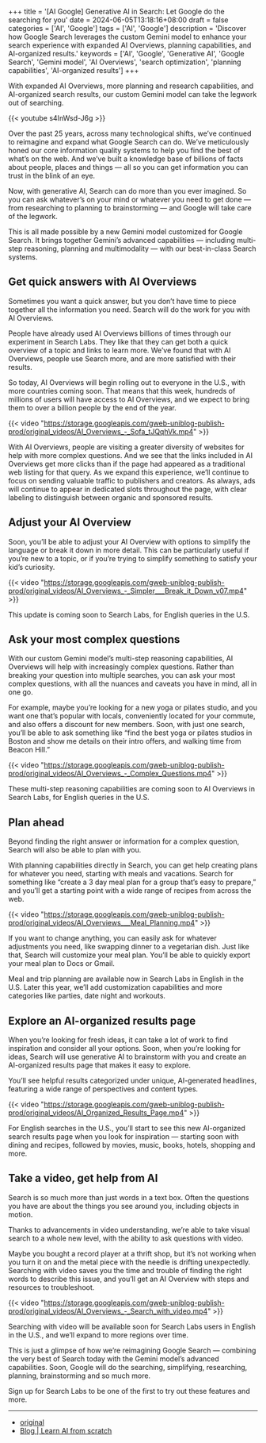 +++
title = '[AI Google] Generative AI in Search: Let Google do the searching for you'
date = 2024-06-05T13:18:16+08:00
draft = false
categories = ['AI', 'Google']
tags = ['AI', 'Google']
description = 'Discover how Google Search leverages the custom Gemini model to enhance your search experience with expanded AI Overviews, planning capabilities, and AI-organized results.'
keywords = ['AI', 'Google', 'Generative AI', 'Google Search', 'Gemini model', 'AI Overviews', 'search optimization', 'planning capabilities', 'AI-organized results']
+++

With expanded AI Overviews, more planning and research capabilities, and AI-organized search results, our custom Gemini model can take the legwork out of searching.

{{< youtube s4InWsd-J6g >}}

Over the past 25 years, across many technological shifts, we’ve continued to reimagine and expand what Google Search can do. We’ve meticulously honed our core information quality systems to help you find the best of what’s on the web. And we’ve built a knowledge base of billions of facts about people, places and things — all so you can get information you can trust in the blink of an eye.

Now, with generative AI, Search can do more than you ever imagined. So you can ask whatever’s on your mind or whatever you need to get done — from researching to planning to brainstorming — and Google will take care of the legwork.

This is all made possible by a new Gemini model customized for Google Search. It brings together Gemini’s advanced capabilities — including multi-step reasoning, planning and multimodality — with our best-in-class Search systems.

## Get quick answers with AI Overviews
Sometimes you want a quick answer, but you don’t have time to piece together all the information you need. Search will do the work for you with AI Overviews.

People have already used AI Overviews billions of times through our experiment in Search Labs. They like that they can get both a quick overview of a topic and links to learn more. We’ve found that with AI Overviews, people use Search more, and are more satisfied with their results.

So today, AI Overviews will begin rolling out to everyone in the U.S., with more countries coming soon. That means that this week, hundreds of millions of users will have access to AI Overviews, and we expect to bring them to over a billion people by the end of the year.

{{< video "https://storage.googleapis.com/gweb-uniblog-publish-prod/original_videos/AI_Overviews_-_Sofa_tJQqhVk.mp4" >}}

With AI Overviews, people are visiting a greater diversity of websites for help with more complex questions. And we see that the links included in AI Overviews get more clicks than if the page had appeared as a traditional web listing for that query. As we expand this experience, we’ll continue to focus on sending valuable traffic to publishers and creators. As always, ads will continue to appear in dedicated slots throughout the page, with clear labeling to distinguish between organic and sponsored results.

## Adjust your AI Overview
Soon, you’ll be able to adjust your AI Overview with options to simplify the language or break it down in more detail. This can be particularly useful if you’re new to a topic, or if you’re trying to simplify something to satisfy your kid’s curiosity.

{{< video "https://storage.googleapis.com/gweb-uniblog-publish-prod/original_videos/AI_Overviews_-_Simpler___Break_it_Down_v07.mp4" >}}

This update is coming soon to Search Labs, for English queries in the U.S.

## Ask your most complex questions
With our custom Gemini model’s multi-step reasoning capabilities, AI Overviews will help with increasingly complex questions. Rather than breaking your question into multiple searches, you can ask your most complex questions, with all the nuances and caveats you have in mind, all in one go.

For example, maybe you’re looking for a new yoga or pilates studio, and you want one that’s popular with locals, conveniently located for your commute, and also offers a discount for new members. Soon, with just one search, you’ll be able to ask something like “find the best yoga or pilates studios in Boston and show me details on their intro offers, and walking time from Beacon Hill.”

{{< video "https://storage.googleapis.com/gweb-uniblog-publish-prod/original_videos/AI_Overviews_-_Complex_Questions.mp4" >}}

These multi-step reasoning capabilities are coming soon to AI Overviews in Search Labs, for English queries in the U.S.

## Plan ahead
Beyond finding the right answer or information for a complex question, Search will also be able to plan with you.

With planning capabilities directly in Search, you can get help creating plans for whatever you need, starting with meals and vacations. Search for something like “create a 3 day meal plan for a group that’s easy to prepare,” and you’ll get a starting point with a wide range of recipes from across the web.

{{< video "https://storage.googleapis.com/gweb-uniblog-publish-prod/original_videos/AI_Overviews___Meal_Planning.mp4" >}}

If you want to change anything, you can easily ask for whatever adjustments you need, like swapping dinner to a vegetarian dish. Just like that, Search will customize your meal plan. You’ll be able to quickly export your meal plan to Docs or Gmail.

Meal and trip planning are available now in Search Labs in English in the U.S. Later this year, we’ll add customization capabilities and more categories like parties, date night and workouts.

## Explore an AI-organized results page
When you’re looking for fresh ideas, it can take a lot of work to find inspiration and consider all your options. Soon, when you’re looking for ideas, Search will use generative AI to brainstorm with you and create an AI-organized results page that makes it easy to explore.

You’ll see helpful results categorized under unique, AI-generated headlines, featuring a wide range of perspectives and content types.

{{< video "https://storage.googleapis.com/gweb-uniblog-publish-prod/original_videos/AI_Organized_Results_Page.mp4" >}}

For English searches in the U.S., you’ll start to see this new AI-organized search results page when you look for inspiration — starting soon with dining and recipes, followed by movies, music, books, hotels, shopping and more.

## Take a video, get help from AI
Search is so much more than just words in a text box. Often the questions you have are about the things you see around you, including objects in motion.

Thanks to advancements in video understanding, we’re able to take visual search to a whole new level, with the ability to ask questions with video.

Maybe you bought a record player at a thrift shop, but it’s not working when you turn it on and the metal piece with the needle is drifting unexpectedly. Searching with video saves you the time and trouble of finding the right words to describe this issue, and you’ll get an AI Overview with steps and resources to troubleshoot.

{{< video "https://storage.googleapis.com/gweb-uniblog-publish-prod/original_videos/AI_Overviews_-_Search_with_video.mp4" >}}

Searching with video will be available soon for Search Labs users in English in the U.S., and we’ll expand to more regions over time.

This is just a glimpse of how we’re reimagining Google Search — combining the very best of Search today with the Gemini model’s advanced capabilities. Soon, Google will do the searching, simplifying, researching, planning, brainstorming and so much more.

Sign up for Search Labs to be one of the first to try out these features and more.

---

- [original](https://blog.google/products/search/generative-ai-google-search-may-2024/)
- [Blog | Learn AI from scratch](https://blog.aihub2022.top/post/ai-google-generative-ai-google-search-may-2024/)
<!-- - [公众号 - 从零开始学AI](...) -->
<!-- - [CSDN - 从零开始学AI](...) -->
<!-- - [掘金 - 从零开始学AI](...) -->
<!-- - [知乎 - 从零开始学AI](...) -->
<!-- - [阿里云 - 从零开始学AI](...) -->
<!-- - [腾讯云 - 从零开始学AI](...) -->
